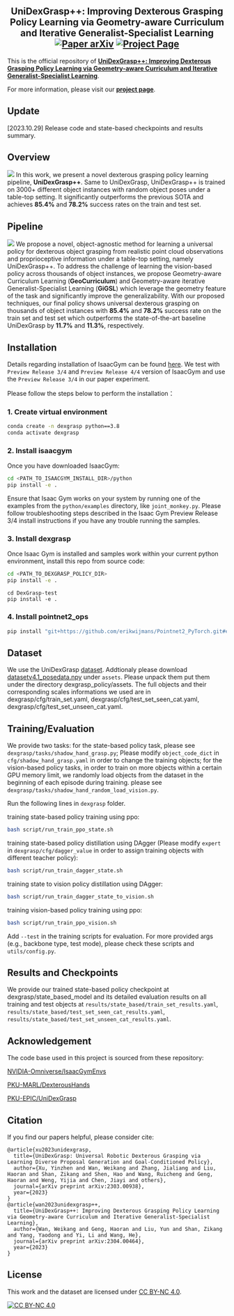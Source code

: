 <h2 align="center">
  <b>UniDexGrasp++: Improving Dexterous Grasping Policy Learning via Geometry-aware Curriculum and Iterative Generalist-Specialist Learning</b>

<div align="center">
    <a href="https://arxiv.org/abs/2304.00464" target="_blank">
    <img src="https://img.shields.io/badge/Paper-arXiv-green" alt="Paper arXiv"></a>
    <a href="https://pku-epic.github.io/UniDexGrasp++/" target="_blank">
    <img src="https://img.shields.io/badge/Page-UniDexGrasp++-blue" alt="Project Page"/></a>
</div>
</h2>

This is the official repository of [**UniDexGrasp++: Improving Dexterous Grasping Policy Learning via Geometry-aware Curriculum and Iterative Generalist-Specialist Learning**](https://arxiv.org/abs/2304.00464).

For more information, please visit our [**project page**](https://pku-epic.github.io/UniDexGrasp++/).

## Update
[2023.10.29] Release code and state-based checkpoints and results summary.

## Overview
![](imgs/teaser.jpg)
In this work, we present a novel dexterous grasping policy learning pipeline, **UniDexGrasp++**. Same to UniDexGrasp, UniDexGrasp++ is trained on 3000+ different object instances with
random object poses under a table-top setting. It significantly outperforms the previous
SOTA and achieves **85.4%** and **78.2%** success rates on the train and test set.

## Pipeline
![](imgs/pipe.jpg)
We propose a novel, object-agnostic method for learning a universal policy for dexterous 
object grasping from realistic point cloud observations and proprioceptive information 
under a table-top setting, namely UniDexGrasp++. To address the challenge of learning 
the vision-based policy across thousands of object instances, we propose Geometry-aware 
Curriculum Learning (**GeoCurriculum**) and Geometry-aware iterative Generalist-Specialist 
Learning (**GiGSL**) which leverage the geometry feature of the task and significantly improve 
the generalizability. With our proposed techniques, our final policy shows universal 
dexterous grasping on thousands of object instances with **85.4%** and **78.2%** success rate 
on the train set and test set which outperforms the state-of-the-art baseline UniDexGrasp 
by **11.7%** and **11.3%**, respectively.



## Installation

Details regarding installation of IsaacGym can be found [here](https://developer.nvidia.com/isaac-gym). We test with `Preview Release 3/4` and `Preview Release 4/4` version of IsaacGym and use the `Preview Release 3/4` in our paper experiment.

Please follow the steps below to perform the installation：


### 1. Create virtual environment
```bash
conda create -n dexgrasp python==3.8
conda activate dexgrasp
```

### 2. Install isaacgym
Once you have downloaded IsaacGym:
```bash
cd <PATH_TO_ISAACGYM_INSTALL_DIR>/python
pip install -e .
```
Ensure that Isaac Gym works on your system by running one of the examples from the `python/examples` 
directory, like `joint_monkey.py`. Please follow troubleshooting steps described in the Isaac Gym Preview Release 3/4
install instructions if you have any trouble running the samples.

### 3. Install dexgrasp
Once Isaac Gym is installed and samples work within your current python environment, install this repo from source code:
```bash
cd <PATH_TO_DEXGRASP_POLICY_DIR>
pip install -e .
```
```
cd DexGrasp-test
pip install -e .
```

### 4. Install pointnet2_ops
```bash
pip install "git+https://github.com/erikwijmans/Pointnet2_PyTorch.git#egg=pointnet2_ops&subdirectory=pointnet2_ops_lib"
```
## Dataset
We use the UniDexGrasp [dataset](https://mirrors.pku.edu.cn/dl-release/UniDexGrasp_CVPR2023/dexgrasp_policy/assets/). Addtionaly please download [datasetv4.1_posedata.npy](https://drive.google.com/file/d/1DajtOFyTPC5YhsO-Fd3Gv17x7eAysI1b/view?usp=share_link) under `assets`. Please unpack them put them under the directory dexgrasp_policy/assets. The full objects and their corresponding scales informations we used are in dexgrasp/cfg/train_set.yaml, dexgrasp/cfg/test_set_seen_cat.yaml, dexgrasp/cfg/test_set_unseen_cat.yaml.

## Training/Evaluation
We provide two tasks: for the state-based policy task, please see `dexgrasp/tasks/shadow_hand_grasp.py`; Please modify `object_code_dict` in `cfg/shadow_hand_grasp.yaml` in order to change the training objects; for the vision-based policy tasks, in order to train on more objects within a certain GPU memory limit, we randomly load objects from the dataset in the beginning of each episode during training. please see `dexgrasp/tasks/shadow_hand_random_load_vision.py`.

Run the following lines in `dexgrasp` folder.

training state-based policy training using ppo:
```bash
bash script/run_train_ppo_state.sh 
```

training state-based policy distillation using DAgger (Please modify `expert` in `dexgrasp/cfg/dagger_value` in order to assign training objects with different teacher policy):
```bash
bash script/run_train_dagger_state.sh 
```

training state to vision policy distillation using DAgger:
```bash
bash script/run_train_dagger_state_to_vision.sh
```

training vision-based policy training using ppo:
```bash
bash script/run_train_ppo_vision.sh
```


Add `--test` in the training scripts for evaluation. For more provided args (e.g., backbone type, test mode), please check these scripts and `utils/config.py`.

## Results and Checkpoints
We provide our trained state-based policy checkpoint at dexgrasp/state_based_model and its detailed evaluation results on all training and test objects at `results/state_based/train_set_results.yaml`, `results/state_based/test_set_seen_cat_results.yaml`, `results/state_based/test_set_unseen_cat_results.yaml`.

## Acknowledgement
The code base used in this project is sourced from these repository:

[NVIDIA-Omniverse/IsaacGymEnvs](https://github.com/NVIDIA-Omniverse/IsaacGymEnvs)

[PKU-MARL/DexterousHands](https://github.com/PKU-MARL/DexterousHands)

[PKU-EPIC/UniDexGrasp](https://github.com/PKU-EPIC/UniDexGrasp)

## Citation
If you find our papers helpful, please consider cite:
```
@article{xu2023unidexgrasp,
  title={UniDexGrasp: Universal Robotic Dexterous Grasping via Learning Diverse Proposal Generation and Goal-Conditioned Policy},
  author={Xu, Yinzhen and Wan, Weikang and Zhang, Jialiang and Liu, Haoran and Shan, Zikang and Shen, Hao and Wang, Ruicheng and Geng, Haoran and Weng, Yijia and Chen, Jiayi and others},
  journal={arXiv preprint arXiv:2303.00938},
  year={2023}
}
@article{wan2023unidexgrasp++,
  title={UniDexGrasp++: Improving Dexterous Grasping Policy Learning via Geometry-aware Curriculum and Iterative Generalist-Specialist Learning},
  author={Wan, Weikang and Geng, Haoran and Liu, Yun and Shan, Zikang and Yang, Yaodong and Yi, Li and Wang, He},
  journal={arXiv preprint arXiv:2304.00464},
  year={2023}
}
```

## License
This work and the dataset are licensed under [CC BY-NC 4.0][cc-by-nc].

[![CC BY-NC 4.0][cc-by-nc-image]][cc-by-nc]

[cc-by-nc]: https://creativecommons.org/licenses/by-nc/4.0/
[cc-by-nc-image]: https://licensebuttons.net/l/by-nc/4.0/88x31.png
